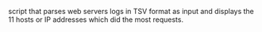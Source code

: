 script that parses web servers logs in TSV format as input and displays the 11 hosts or IP addresses which did the most requests.
